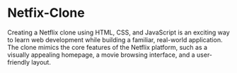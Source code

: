 # Netfix-Clone
 Creating a Netflix clone using HTML, CSS, and JavaScript is an exciting way to learn web development while building a familiar, real-world application. The clone mimics the core features of the Netflix platform, such as a visually appealing homepage, a movie browsing interface, and a user-friendly layout. 
